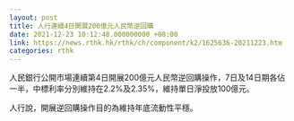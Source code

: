 ```yaml
---
layout: post
title: 人行連續4日開展200億元人民幣逆回購
date: 2021-12-23 10:12:48.000000000 +08:00
link: https://news.rthk.hk/rthk/ch/component/k2/1625636-20211223.htm
categories: rthk
---
```


人民銀行公開市場連續第4日開展200億元人民幣逆回購操作，7日及14日期各佔一半，中標利率分別維持在2.2%及2.35%，維持單日淨投放100億元。

人行說，開展逆回購操作目的為維持年底流動性平穩。
